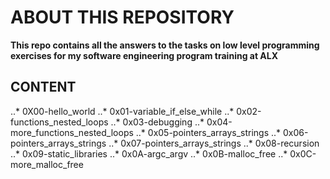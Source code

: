 # ABOUT THIS REPOSITORY
**This repo contains all the answers to the tasks on low level programming exercises for my software engineering program training at ALX**


## CONTENT

..* 0X00-hello_world
..* 0x01-variable_if_else_while
..* 0x02-functions_nested_loops
..* 0x03-debugging
..* 0x04-more_functions_nested_loops
..* 0x05-pointers_arrays_strings
..* 0x06-pointers_arrays_strings
..* 0x07-pointers_arrays_strings
..* 0x08-recursion
..* 0x09-static_libraries
..* 0x0A-argc_argv
..* 0x0B-malloc_free
..* 0x0C-more_malloc_free

